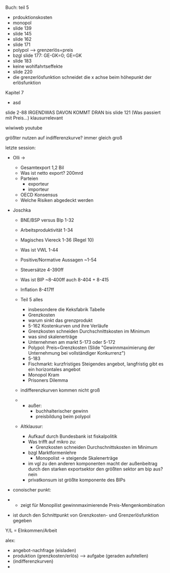 Buch: teil 5

- prdouktionskosten
- monopol
- slide 139
- slide 145
- slide 162
- slide 171
- polypol --> grenzerlös=preis
- bzgl slide 177: GE-GK=0; GE=GK
- slide 183
- keine wohlfahrtseffekte
- slide 220
- die grenzerlösfunktion schneidet die x achse beim höhepunkt der erlösfunktion

Kapitel 7

- asd


slide 2-88 IRGENDWAS DAVON KOMMT DRAN
bis slide 121 (Was passiert mit Preis...) klausurrelevant

wiwiweb youtube

größter nutzen auf indifferenzkurve? immer gleich groß



letzte session:
- Olli ->
  - Gesamtexport 1,2 Bil
  - Was ist netto export? 200mrd
  - Parteien
    - exporteur
    - importeur
  - OECD Konsensus
  - Welche Risiken abgedeckt werden
- Joschka
  - BNE/BSP versus BIp 1-32
  - Arbeitsproduktivität 1-34
  - Magisches Viereck 1-36 (Regel 10)
  - Was ist VWL 1-44
  - Positive/Normative Aussagen ~1-54
  - Steuersätze 4-390ff
  - Was ist BIP ~8-400ff auch 8-404 + 8-415
  - Inflation 8-417ff
  - Teil 5 alles
    - insbesondere die Keksfabrik Tabelle
    - Grenzkosten
    - warum sinkt das grenzprodukt
    - 5-162 Kostenkurven und ihre Verläufe
    - Grenzkosten schneiden Durchschnittskosten im Minimum
    - was sind skalenerträge
    - Unternehmen am markt 5-173 oder 5-172
    - Polypol: Preis=Grenzkosten (Slide "Gewinnmaximierung der Unternehmung bei vollständiger Konkurrenz")
    - 5-183
    - Fischmarkt: kurzfristiges Steigendes angebot, langfristig gibt es ein horizontales angebot
    - Monopol Kram
    - Prisoners Dilemma
  - indifferenzkurven kommen nicht groß
  -
    - außer:
      - buchhalterischer gewinn
      - preisbildung beim polypol

  - Altklausur:
    - Aufkauf durch Bundesbank ist fiskalpolitik
    - Was trifft auf mikro zu:
      - Grenzkosten schneiden Durchschnittskosten im Minimum
    - bzgl Marktformenlehre
      - Monopolist -> steigende Skalenerträge
    - im vgl zu den anderen komponenten macht der außenbeitrag durch den starken exportsektor den größten sektor am bip aus? nein
    - privatkonsum ist größte komponente des BIPs

- conoischer punkt:
- - zeigt für Monopilist gewinnmaximierende Preis-Mengenkombination
- ist durch den Schnittpunkt von Grenzkosten- und Grenzerlösfunktion gegeben

Y/L = EInkommen/Arbeit




alex:
- angebot-nachfrage (eisladen)
- produktion (grenzkosten/erlös) --> aufgabe (geraden aufstellen)
- (indifferenzkurven)
- 
